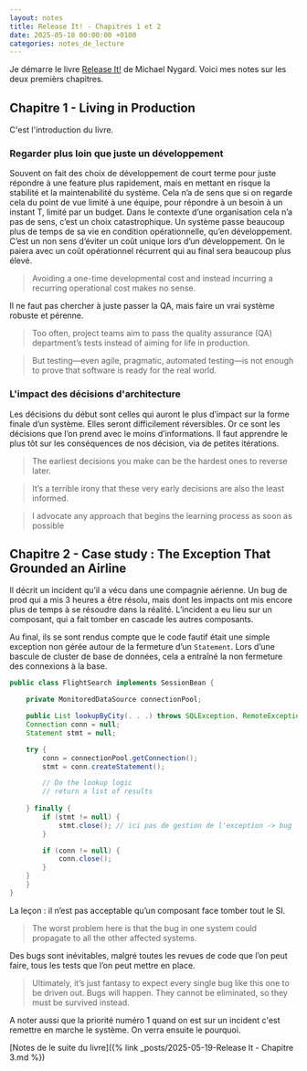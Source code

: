 ```yaml
---
layout: notes
title: Release It! - Chapitres 1 et 2
date: 2025-05-18 00:00:00 +0100
categories: notes_de_lecture
---
```

Je démarre le livre [Release It!](https://pragprog.com/titles/mnee2/release-it-second-edition/) de Michael Nygard. 
Voici mes notes sur les deux premièrs chapitres. 

## Chapitre 1 - Living in Production
C'est l'introduction du livre. 

### Regarder plus loin que juste un développement
Souvent on fait des choix de développement de court terme pour juste répondre à une feature plus rapidement, mais en mettant en risque la stabilité et la maintenabilité du système. 
Cela n’a de sens que si on regarde cela du point de vue limité à une équipe, pour répondre à un besoin à un instant T, limité par un budget. 
Dans le contexte d’une organisation cela n’a pas de sens, c’est un choix catastrophique. 
Un système passe beaucoup plus de temps de sa vie en condition opérationnelle, qu’en développement. 
C’est un non sens d’éviter un coût unique lors d’un développement. 
On le paiera avec un coût opérationnel récurrent qui au final sera beaucoup plus élevé. 

> Avoiding a one-time developmental cost and instead incurring a recurring operational cost makes no sense.

Il ne faut pas chercher à juste passer la QA, mais faire un vrai système robuste et pérenne. 

> Too often, project teams aim to pass the quality assurance (QA) department’s tests instead of aiming for life in production.

> But testing—even agile, pragmatic, automated testing—is not enough to prove that software is ready for the real world. 

### L'impact des décisions d'architecture

Les décisions du début sont celles qui auront le plus d’impact sur la forme finale d’un système. 
Elles seront difficilement réversibles. 
Or ce sont les décisions que l’on prend avec le moins d’informations. 
Il faut apprendre le plus tôt sur les conséquences de nos décision, via de petites itérations.

> The earliest decisions you make can be the hardest ones to reverse later. 

> It’s a terrible irony that these very early decisions are also the least informed. 

> I advocate any approach that begins the learning process as soon as possible

## Chapitre 2 - Case study : The Exception That Grounded an Airline

Il décrit un incident qu’il a vécu dans une compagnie aérienne. 
Un bug de prod qui a mis 3 heures a être résolu, mais dont les impacts ont mis encore plus de temps à se résoudre dans la réalité. 
L’incident a eu lieu sur un composant, qui a fait tomber en cascade les autres composants. 

Au final, ils se sont rendus compte que le code fautif était une simple exception non gérée autour de la fermeture d’un `Statement`. 
Lors d’une bascule de cluster de base de données, cela a entraîné la non fermeture des connexions à la base. 

```java
public class FlightSearch implements SessionBean {

    private MonitoredDataSource connectionPool;

    public List lookupByCity(. . .) throws SQLException, RemoteException {
    Connection conn = null;
    Statement stmt = null;

    try {
        conn = connectionPool.getConnection();
        stmt = conn.createStatement();

        // Do the lookup logic
        // return a list of results
        
    } finally {
        if (stmt != null) {
            stmt.close(); // ici pas de gestion de l'exception -> bug
        }

        if (conn != null) {
            conn.close();
        }
    }
    }
}
```

La leçon : il n’est pas acceptable qu’un composant face tomber tout le SI. 

> The worst problem here is that the bug in one system could propagate to all the other affected systems.

Des bugs sont inévitables, malgré toutes les revues de code que l’on peut faire, tous les tests que l’on peut mettre en place.

> Ultimately, it’s just fantasy to expect every single bug like this one to be driven out. 
> Bugs will happen. 
> They cannot be eliminated, so they must be survived instead.

A noter aussi que la priorité numéro 1 quand on est sur un incident c'est remettre en marche le système. 
On verra ensuite le pourquoi. 

[Notes de le suite du livre]({% link _posts/2025-05-19-Release It - Chapitre 3.md %})